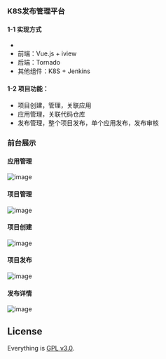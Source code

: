 ### K8S发布管理平台
#### 1-1 实现方式
-
- 前端：Vue.js + iview
- 后端：Tornado
- 其他组件：K8S + Jenkins

#### 1-2 项目功能：
- 项目创建，管理，关联应用
- 应用管理，关联代码仓库
- 发布管理，整个项目发布，单个应用发布，发布审核


### 前台展示
#### 应用管理
![image](https://raw.githubusercontent.com/yangmv/k8sMG/master/images/01.png)

#### 项目管理
![image](https://raw.githubusercontent.com/yangmv/k8sMG/master/images/02.png)

#### 项目创建
![image](https://raw.githubusercontent.com/yangmv/k8sMG/master/images/03.png)

#### 项目发布
![image](https://raw.githubusercontent.com/yangmv/k8sMG/master/images/04.png)

#### 发布详情
![image](https://raw.githubusercontent.com/yangmv/k8sMG/master/images/05.png)

## License

Everything is [GPL v3.0](https://www.gnu.org/licenses/gpl-3.0.html).